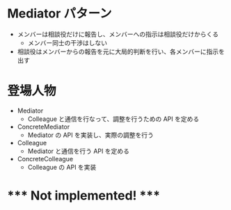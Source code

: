 # Mediator パターン

* メンバーは相談役だけに報告し、メンバーへの指示は相談役だけからくる
    * メンバー同士の干渉はしない
* 相談役はメンバーからの報告を元に大局的判断を行い、各メンバーに指示を出す


# 登場人物
* Mediator
    * Colleague と通信を行なって、調整を行うための API を定める
* ConcreteMediator
    * Mediator の API を実装し、実際の調整を行う
* Colleague
    * Mediator と通信を行う API を定める
* ConcreteColleague
    * Colleague の API を実装

# *** Not implemented! ***
